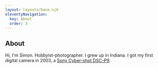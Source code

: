 ```yaml
---
layout: layouts/base.njk
eleventyNavigation:
  key: About
  order: 3
---
```

<section id='about'>
  <h2 class='tc page-name'>About</h2>

  <div class='p-2'>
    <p>Hi, I'm Simon. Hobbyist-photographer. I grew up in Indiana. I got my first digital camera in 2003, a <a href="https://www.dpreview.com/reviews/sonydscp9">Sony Cyber-shot DSC-P9</a>.</p>
  </div>
</section>